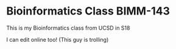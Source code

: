 # Bioinformatics Class BIMM-143 

This is my Bioinformatics class from UCSD in S18

I can edit online too!  (This guy is trolling)
